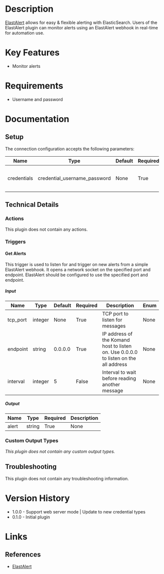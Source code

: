 # Description

[ElastAlert](https://github.com/Yelp/elastalert) allows for easy & flexible alerting with ElasticSearch. Users of the 
ElastAlert plugin can monitor alerts using an ElastAlert webhook in real-time for automation use.

# Key Features

* Monitor alerts

# Requirements

* Username and password

# Documentation

## Setup

The connection configuration accepts the following parameters:

|Name|Type|Default|Required|Description|Enum|
|----|----|-------|--------|-----------|----|
|credentials|credential_username_password|None|True|Basic Auth username and password|None|

## Technical Details

### Actions

This plugin does not contain any actions.

### Triggers

#### Get Alerts

This trigger is used to listen for and trigger on new alerts from a simple ElastAlert webhook.
It opens a network socket on the specified port and endpoint. ElastAlert should be configured to use the specified port and endpoint.

##### Input

|Name|Type|Default|Required|Description|Enum|
|----|----|-------|--------|-----------|----|
|tcp_port|integer|None|True|TCP port to listen for messages|None|
|endpoint|string|0.0.0.0|True|IP address of the Komand host to listen on. Use 0.0.0.0 to listen on the all address|None|
|interval|integer|5|False|Interval to wait before reading another message|None|

##### Output

|Name|Type|Required|Description|
|----|----|--------|-----------|
|alert|string|True|None|

### Custom Output Types

_This plugin does not contain any custom output types._

## Troubleshooting

This plugin does not contain any troubleshooting information.

# Version History

* 1.0.0 - Support web server mode | Update to new credential types
* 0.1.0 - Initial plugin

# Links

## References

* [ElastAlert](https://github.com/Yelp/elastalert)

